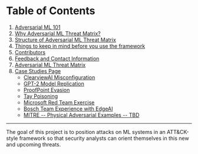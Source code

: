 # Table of Contents
1. [Adversarial ML 101](/pages/adversarial-ml-101.md)
2. [Why Adversarial ML Threat Matrix?](/pages/why-adversarial-ml-threat-matrix.md)
3. [Structure of Adversarial ML Threat Matrix](/pages/structure-of-adversarial-ml-threat-matrix.md)
4. [Things to keep in mind before you use the framework](/pages/things-to-keep-in-mind-before-you-use-the-framework.md)
5. [Contributors](/pages/contributors.md)
6. [Feedback and Contact Information](/pages/feedback.md)
7. [Adversarial ML Threat Matrix](/pages/adversarial-ml-threat-matrix.md)
8. [Case Studies Page](/pages/case-studies-page.md)
    - [ClearviewAI Misconfiguration](/pages/case-studies-page.md#clearviewai-misconfiguration)
    - [GPT-2 Model Replication](/pages/case-studies-page.md#gpt-2-model-replication)
    - [ProofPoint Evasion](/pages/case-studies-page.md#proofpoint-evasion)
    - [Tay Poisoning](/pages/case-studies-page.md#tay-poisoning)
    - [Microsoft Red Team Exercise](/pages/case-studies-page.md#microsoft-red-team-exercise)
    - [Bosch Team Experience with EdgeAI ](/pages/case-studies-page.md#bosch-team-experience-with-edgeai)
    - [MITRE -- Physical Adversarial Examples -- TBD](/pages/case-studies-page.md#mitre-physical-adversarial-examples-tbd)
---- 

The goal of this project is to position attacks on ML systems in an ATT&CK-style framework so that security analysts can orient themselves
in this new and upcoming threats.
